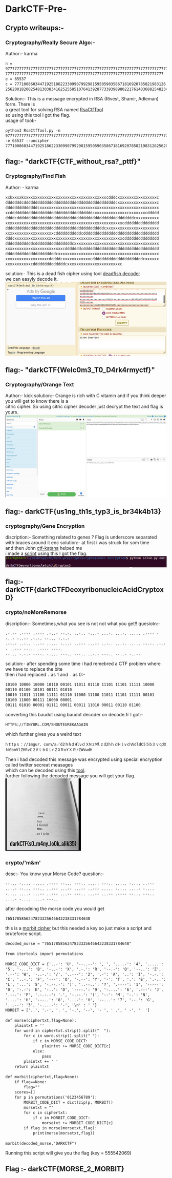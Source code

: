 # DarkCTF-Pre-

## Crypto writeups:-

### Cryptography/Really Secure Algo:-
Author:- karma
```
n = 977777777777777777777777777777777777777777777777777777777777777777777777
777777777777777777777777777777777777777777777777777777777777777777777
e = 65537
c = 777100860344719251862233099079929815950590358671816920785821983126
256200182002548130383416252558510764139287733939898022176140368825482344800
```
Solution:-
This is a message encrypted in RSA (Rivest, Shamir, Adleman) form. There is <br>
a great tool for solving RSA named [RsaCtfTool](https://github.com/Ganapati/RsaCtfTool) <br>
so using this tool i got the flag. <br>
usage of tool:-
```
python3 RsaCtfTool.py -n 977777777777777777777777777777777777777777777777777777777777777777777777777777777777777777777777777777777777777777777777777777777777777777777 -e 65537 --uncipher 777100860344719251862233099079929815950590358671816920785821983126256200182002548130383416252558510764139287733939898022176140368825482344800
```
## flag:- "darkCTF{CTF_without_rsa?_pttf}"
### Cryptography/Find Fish
Author: - karma
```
xxkxxxxkxxxxxxxxxxxxxxxxxxxxxxxxxxxxxxxxxxxxcdddcxxxxxxxxxxxxxxxxxc
dddddddcddddddddddddddddddddddddddddddddddddddddcxxxxxxxxxxxxxxxxxc
ddddddddddddddcxxxxxxxxxxxxxxxxxxxxxxxxxxxxxxxxxxxxxxxxxxxxxxxxxxxx
xcddddddddddddddddddddddddddddddddddddcxxxxxxxxxxxxxxcxxxxxxxcddddd
ddddcdddddddddddddddddddddddddddddddddddddddddddddddddddcxxxxxxxxxx
xxxxxxxxxxxxxxxxxxxxxxxxxxxxxxxxxxxxxxxxxxxxxxxxxxxcddddddddddddddd
dddddddddddddddddddddddddddddddddddddddddddcxxxxxxxxxxxxxxxxxxxxxxx
xxxxxxxxxxxxxxxxxxxxxcdddddddddddcddddddddddddddddddddddddddddddddd
dddcxxxxxxxxxxxxxxxxxxxxxxxxxxxxxxxxxxxxxxxxxxxxxxxcddddddddddddddd
ddddddddddddcddddddddddddddddcxxxxxxxxxxxxxxxxxxxxxxxxxxxxxxxxxxxxx
xxxxxxxxxxxxxxxxxxxxxxxxxcdddddddcddddddddddddddddddddddddddddddddd
ddddddddddddddddddddddcxxxxxxxxxxxxxxxxxxxxxxxxxxxxxxxxxxxxxxxxxxxx
xxxxxxxxxxxxxxxxxxcdddddcxxxxxxxxxxxxcddddddddddddddddddddddcxxxxxx
xxxxxxxxxxxcddddddddddddddcxxxxxxxxxxxxxxxxxxxxxxxc
```
solution:-
This is a dead fish cipher using tool [deadfish decoder](https://www.dcode.fr/deadfish-language) <br>
we can easyly decode it.
![dead_fish](https://github.com/N00BARMY/DarkCTF-Pre/blob/master/deadfish.png)
## flag:- "darkCTF{Welc0m3_T0_D4rk4rmyctf}"
### Cryptography/Orange Text
Author:- kick
solution:-
Orange is rich with C vitamin and if you think deeper you will get to know there is a <br>
citric cipher. So using citric cipher decoder just decrypt the text and flag is yours.<br>
![orange](https://github.com/N00BARMY/DarkCTF-Pre/blob/master/orange.png)
## flag:- darkCTF{us1ng_th1s_typ3_is_br34k4b13}
### cryptography/Gene Encryption
discription:- Something related to genes ?
Flag is underscore separated with braces around it 
enc
solution:- at first i was struck for som time <br>
and then John [ctf-katana](https://github.com/JohnHammond/ctf-katana) helped me <br>
i made a [script](https://github.com/5h4rk-lab/CTF-tools/blob/master/dnafile.py) using this I got the flag.
![flag](https://github.com/N00BARMY/DarkCTF-Pre/blob/master/dna.png)
## flag:- darkCTF{darkCTFDeoxyribonucleicAcidCryptoxD}
### crypto/noMoreRemorse
discription:- Sometimes,what you see is not not what you get!!
quesiotn:- 
```
.-.-- .---- .---- .-..- --.-. ..-.. -...- ...-. ...-. ..... .---- --..- -..-- .-.-. --... -.-.- 
.--.- ..-.. ...-- ..... -...- ..--- ...-- ..-.. ...-. ..... --.-. .-.-- ..--- --... .---- ----. 
--... -.-.- ----. -.... ---.. ---.. ..-.- ---.. --..- -..--
```
solution:-
after spending some time i had remebred a CTF problem where we have to replace the bite <br>
then i had replaced `.` as 1 and `-` as 0:-
```
10100 10000 10000 10110 00101 11011 01110 11101 11101 11111 10000 00110 01100 10101 00111 01010 
10010 11011 11100 11111 01110 11000 11100 11011 11101 11111 00101 10100 11000 00111 10000 00001 
00111 01010 00001 01111 00011 00011 11010 00011 00110 01100 
```
converting this baudot using baudot decoder on decode.fr I got:-
```
HTTPS://TINYURL.COM/SHOUTEUREKAAGAIN
```
which further gives you a weird text <br>
```
hｔtpｓ：//іmgur．сοｍ/a／d2ｈhｄHlνｄＸNｚWlｚd2hｈｄHｌvｄＷdldC5５b３ｖqdΧＮ0bmVlZΗRvϹ２VｌｂGｌrＺΧＲoҮＸＲrZWVwdH
```
Then i had decoded this message was encrypted using special encryption called twitter secreat measages <br>
which can be decoded using this [tool](https://holloway.nz/steg/). <br>
further following the decoded message you will get your flag. <br>
![flag](https://github.com/N00BARMY/DarkCTF-Pre/blob/master/twiter.png)
### crypto/'m&m' 
desc:- You know your Morse Code?
question:-
```
--... -.... ..... .---- --... ---.. ..... ---.. ..... -.... ..--- ....- --... ---.. ..--- ...-- ...-- ..--- ..... -.... ....- -.... -.... ....- ...-- ..--- ...-- ---.. ...-- ...-- .---- --... ---.. ....- -.... ....- ---..
```
after decodeing the morse code you would get
```
7651785856247823325646643238331784648
```
this is a [morbit cipher](https://www.dcode.fr/morbit-cipher)
but this needed a key so just make a script and bruteforce script.
```
decoded_morse = "7651785856247823325646643238331784648"

from itertools import permutations

MORSE_CODE_DICT = {'..-': 'U', '--..--': ', ', '....-': '4', '.....': '5', '-...': 'B', '-..-': 'X', '.-.': 'R', '--.-': 'Q', '--..': 'Z', '.--': 'W', '-..-.': '/', '..---': '2', '.-': 'A', '..': 'I', '-.-.': 'C', '..-.': 'F', '---': 'O', '-.--': 'Y', '-': 'T', '.': 'E', '.-..': 'L', '...': 'S', '-.--.-': ')', '..--..': '?', '.----': '1', '-----': '0', '-.-': 'K', '-..': 'D', '----.': '9', '-....': '6', '.---': 'J', '.--.': 'P', '.-.-.-': '.', '-.--.': '(', '--': 'M', '-.': 'N', '....': 'H', '---..': '8', '...-': 'V', '--...': '7', '--.': 'G', '...--': '3', '-....-': '-', '\n' : ' '}
MORBIT = ['..', '.-', '. ', '-.', '--', '- ', ' .', ' -', '  ']

def morse(ciphertxt,flag=None): 
    plaintxt = ''
    for word in ciphertxt.strip().split("  "):
        for c in word.strip().split(" "):
            if c in MORSE_CODE_DICT:
                plaintxt += MORSE_CODE_DICT[c]
            else:
                pass
        plaintxt += ' '
    return plaintxt
    
def morbit(ciphertxt,flag=None):
    if flag==None:
        flag=""
    scores=[]
    for p in permutations('0123456789'):
        MORBIT_CODE_DICT = dict(zip(p, MORBIT))
        morsetxt = ""
        for c in ciphertxt:
            if c in MORBIT_CODE_DICT:
                morsetxt += MORBIT_CODE_DICT[c]
        if flag in morse(morsetxt,flag):    
        	print(morse(morsetxt,flag))
        
morbit(decoded_morse,"DARKCTF")
```
Running this script will give you the flag (key = 555542069)

## Flag :- darkCTF{MORSE_2_MORBIT}
